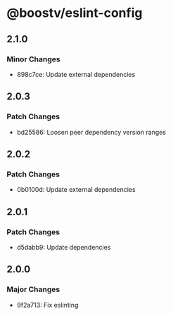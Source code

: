 # @boostv/eslint-config

## 2.1.0

### Minor Changes

- 898c7ce: Update external dependencies

## 2.0.3

### Patch Changes

- bd25586: Loosen peer dependency version ranges

## 2.0.2

### Patch Changes

- 0b0100d: Update external dependencies

## 2.0.1

### Patch Changes

- d5dabb9: Update dependencies

## 2.0.0

### Major Changes

- 9f2a713: Fix eslinting
